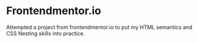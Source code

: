 # Frontendmentor.io
 
Attempted a project from frontendmentor.io to put my HTML semantics and CSS Nesting skills into practice.
